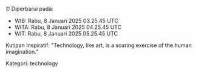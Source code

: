 ⏰ Diperbarui pada:
- WIB: Rabu, 8 Januari 2025 03.25.45 UTC
- WITA: Rabu, 8 Januari 2025 04.25.45 UTC
- WIT: Rabu, 8 Januari 2025 05.25.45 UTC

Kutipan Inspiratif:
"Technology, like art, is a soaring exercise of the human imagination."


Kategori: technology

